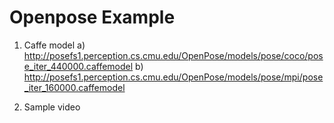 # Openpose Example

1. Caffe model
   a) http://posefs1.perception.cs.cmu.edu/OpenPose/models/pose/coco/pose_iter_440000.caffemodel
   b) http://posefs1.perception.cs.cmu.edu/OpenPose/models/pose/mpi/pose_iter_160000.caffemodel

2. Sample video
